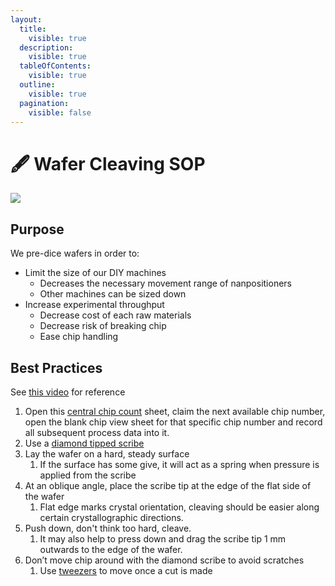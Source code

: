 ```yaml
---
layout:
  title:
    visible: true
  description:
    visible: true
  tableOfContents:
    visible: true
  outline:
    visible: true
  pagination:
    visible: false
---
```


# 🖋 Wafer Cleaving SOP

![](https://lh5.googleusercontent.com/WrEL2P-eEcnc9SOkBt02c8e-ecVWGcs1B4FsI21OduabHmqpJgFpk\_zSAcmn05p0HwtcVK423fw0AwmjT9I0H0KFIwlPkjUMtVIV0alYvtHm6fUKZWAhBL0zuJbhBJ6Oa9xBKRRFN5y--xzKgJboR7w)

## Purpose

We pre-dice wafers in order to:&#x20;

* Limit the size of our DIY machines&#x20;
  * Decreases the necessary movement range of nanpositioners
  * Other machines can be sized down
* Increase experimental throughput
  * Decrease cost of each raw materials
  * Decrease risk of breaking chip
  * Ease chip handling

## Best Practices

See [this video](https://www.youtube.com/watch?v=MxjppY1iA4A) for reference

1. Open this [central chip count](https://docs.google.com/spreadsheets/d/1MrqtnkHcNr5hekHpQHusBZJG4nrdcxDz7Yg5Emn9BMQ/edit#gid=0) sheet, claim the next available chip number, open the blank chip view sheet for that specific chip number and record all subsequent process data into it.
2. Use a [diamond tipped scribe](https://docs.google.com/spreadsheets/d/1x1SKlcFd\_YezeLDJ4mFUUFoybHkMIZpcm6by8iPltEY/edit?usp=sharing)
3. Lay the wafer on a hard, steady surface
   1. If the surface has some give, it will act as a spring when pressure is applied from the scribe
4. At an oblique angle, place the scribe tip at the edge of the flat side of the wafer&#x20;
   1. Flat edge marks crystal orientation, cleaving should be easier along certain crystallographic directions.
5. Push down, don't think too hard, cleave.
   1. It may also help to press down and drag the scribe tip 1 mm outwards to the edge of the wafer.
6. Don’t move chip around with the diamond scribe to avoid scratches
   1. Use [tweezers](https://docs.google.com/spreadsheets/d/1x1SKlcFd\_YezeLDJ4mFUUFoybHkMIZpcm6by8iPltEY/edit?usp=sharing) to move once a cut is made
